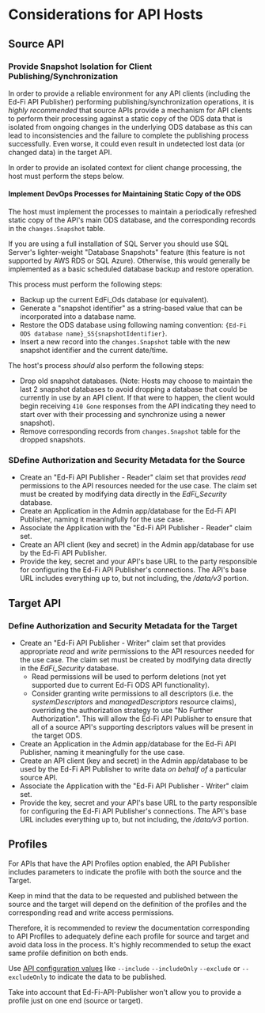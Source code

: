 # Considerations for API Hosts

## Source API

### Provide Snapshot Isolation for Client Publishing/Synchronization

In order to provide a reliable environment for any API clients (including the
Ed-Fi API Publisher) performing publishing/synchronization operations, it is
_highly recommended_ that source APIs provide a mechanism for API clients to
perform their processing against a static copy of the ODS data that is isolated
from ongoing changes in the underlying ODS database as this can lead to
inconsistencies and the failure to complete the publishing process successfully.
Even worse, it could even result in undetected lost data (or changed data) in
the target API.

In order to provide an isolated context for client change processing, the host
must perform the steps below.

#### Implement DevOps Processes for Maintaining Static Copy of the ODS

The host must implement the processes to maintain a periodically refreshed
static copy of the API's main ODS database, and the corresponding records in the
`changes.Snapshot` table.

If you are using a full installation of SQL Server you should use SQL Server's
lighter-weight "Database Snapshots" feature (this feature is not supported by
AWS RDS or SQL Azure). Otherwise, this would generally be implemented as a basic
scheduled database backup and restore operation.

This process must perform the following steps:

* Backup up the current EdFi_Ods database (or equivalent).
* Generate a "snapshot identifier" as a string-based value that can be
  incorporated into a database name.
* Restore the ODS database using following naming convention:
  `{Ed-Fi ODS database name}_SS{snapshotIdentifier}`.
* Insert a new record into the `changes.Snapshot` table with the new snapshot
  identifier and the current date/time.

The host's process _should_ also perform the following steps:

* Drop old snapshot databases. (Note: Hosts may choose to maintain the last 2
  snapshot databases to avoid dropping a database that could be currently in use
  by an API client. If that were to happen, the client would begin receiving
  `410 Gone` responses from the API indicating they need to start over with
  their processing and synchronize using a newer snapshot).
* Remove corresponding records from `changes.Snapshot` table for the dropped
  snapshots.

### SDefine Authorization and Security Metadata for the Source

* Create an "Ed-Fi API Publisher - Reader" claim set that provides _read_
  permissions to the API resources needed for the use case. The claim set must
  be created by modifying data directly in the _EdFi_Security_ database.
* Create an Application in the Admin app/database for the Ed-Fi API Publisher,
  naming it meaningfully for the use case.
* Associate the Application with the "Ed-Fi API Publisher - Reader" claim set.
* Create an API client (key and secret) in the Admin app/database for use by the
  Ed-Fi API Publisher.
* Provide the key, secret and your API's base URL to the party responsible for
  configuring the Ed-Fi API Publisher's connections. The API's base URL includes
  everything up to, but not including, the _/data/v3_ portion.

## Target API

### Define Authorization and Security Metadata for the Target

* Create an "Ed-Fi API Publisher - Writer" claim set that provides appropriate
  _read_ and _write_ permissions to the API resources needed for the use case.
  The claim set must be created by modifying data directly in the
  _EdFi_Security_ database.
  * Read permissions will be used to perform deletions (not yet supported due to
    current Ed-Fi ODS API functionality).
  * Consider granting write permissions to all descriptors (i.e. the
    _systemDescriptors_ and _managedDescriptors_ resource claims), overriding
    the authorization strategy to use "No Further Authorization". This will
    allow the Ed-Fi API Publisher to ensure that all of a source API's
    supporting descriptors values will be present in the target ODS.
* Create an Application in the Admin app/database for the Ed-Fi API Publisher,
  naming it meaningfully for the use case.
* Create an API client (key and secret) in the Admin app/database to be used by
  the Ed-Fi API Publisher to write data _on behalf of_ a particular source API.
* Associate the Application with the "Ed-Fi API Publisher - Writer" claim set.
* Provide the key, secret and your API's base URL to the party responsible for
  configuring the Ed-Fi API Publisher's connections. The API's base URL includes
  everything up to, but not including, the _/data/v3_ portion.

## Profiles

For APIs that have the API Profiles option enabled, the API Publisher includes
parameters to indicate the profile with both the source and the Target.

Keep in mind that the data to be requested and published between the source and
the target will depend on the definition of the profiles and the corresponding
read and write access permissions.

Therefore, it is recommended to review the documentation corresponding to API
Profiles to adequately define each profile for source and target and avoid data
loss in the process. It's highly recommended to setup the exact same profile
definition on both ends.

Use [API configuration values](API-Publisher-Configuration.md#api-connections)
like `--include` `--includeOnly` `--exclude` or `--excludeOnly` to indicate the
data to be published.

Take into account that Ed-Fi-API-Publisher won't allow you to provide a profile
just on one end (source or target).
